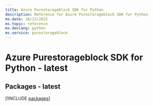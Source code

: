 ```yaml
---
title: Azure Purestorageblock SDK for Python
description: Reference for Azure Purestorageblock SDK for Python
ms.date: 10/13/2025
ms.topic: reference
ms.devlang: python
ms.service: purestorageblock
---
```

# Azure Purestorageblock SDK for Python - latest
## Packages - latest
[!INCLUDE [packages](purestorageblock-index.md)]